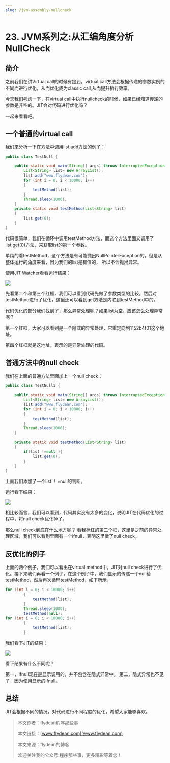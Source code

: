 ```yaml
---
slug: /jvm-assembly-nullcheck
---
```


# 23. JVM系列之:从汇编角度分析NullCheck

## 简介

之前我们在讲Virtual call的时候有提到，virtual call方法会根据传递的参数实例的不同而进行优化，从而优化成为classic call,从而提升执行效率。

今天我们考虑一下，在virtual call中执行nullcheck的时候，如果已经知道传递的参数是非空的。JIT会对代码进行优化吗？

一起来看看吧。

## 一个普通的virtual call

我们来分析一下在方法中调用list.add方法的例子：

~~~java
public class TestNull {

    public static void main(String[] args) throws InterruptedException {
        List<String> list= new ArrayList();
	    list.add("www.flydean.com");
        for (int i = 0; i < 10000; i++)
        {
            testMethod(list);
        }
        Thread.sleep(1000);
    }
    private static void testMethod(List<String> list)
    {
        list.get(0);
    }
}
~~~

代码很简单，我们在循环中调用testMethod方法，而这个方法里面又调用了list.get(0)方法，来获取list的第一个参数。

单纯的看testMethod，这个方法是有可能抛出NullPointerException的，但是从整体运行的角度来看，因为我们的list是有值的， 所以不会抛出异常。

使用JIT Watcher看看运行结果：

![](https://img-blog.csdnimg.cn/20200701195852757.png?x-oss-process=image/watermark,type_ZmFuZ3poZW5naGVpdGk,shadow_0,text_aHR0cDovL3d3dy5mbHlkZWFuLmNvbQ==,size_35,color_8F8F8F,t_70)

先看第二个和第三个红框，我们可以看到代码先做了参数类型的比较，然后对testMethod进行了优化，这里还可以看到get方法是内联到testMethod中的。

代码优化的部分我们找到了，那么异常处理呢？如果list为空，应该怎么处理异常呢？

第一个红框，大家可以看到是一个隐式的异常处理，它重定向到1152b4f01这个地址。

第四个红框就是这地址，表示的是异常处理的代码。

## 普通方法中的null check

我们在上面的普通方法里面加上一个null check：

~~~java
public class TestNull1 {

    public static void main(String[] args) throws InterruptedException {
        List<String> list= new ArrayList();
        list.add("www.flydean.com");
        for (int i = 0; i < 10000; i++)
        {
            testMethod(list);
        }
        Thread.sleep(1000);
    }

    private static void testMethod(List<String> list)
    {
        if(list !=null ){
            list.get(0);
        }
    }
}
~~~

上面我们添加了一个list ！=null的判断。

运行看下结果：

![](https://img-blog.csdnimg.cn/2020070120075074.png?x-oss-process=image/watermark,type_ZmFuZ3poZW5naGVpdGk,shadow_0,text_aHR0cDovL3d3dy5mbHlkZWFuLmNvbQ==,size_35,color_8F8F8F,t_70)

相比较而言，我们可以看到，代码其实没有太多的变化，说明JIT在代码优化的过程中，将null check优化掉了。

那么null check到底在什么地方呢？ 看我标红的第二个框，这里是之前的异常处理区域，我们可以看到里面有一个ifnull，表明这里做了null check。

## 反优化的例子

上面的两个例子，我们可以看出在virtual method中，JIT对null check进行了优化。接下来我们再看一个例子，在这个例子中，我们显示的传递一个null给testMethod，然后再次循环testMethod，如下所示。

~~~java
for (int i = 0; i < 10000; i++)
        {
            testMethod(list);
        }
        Thread.sleep(1000);
        testMethod(null);
for (int i = 0; i < 10000; i++)
        {
            testMethod(list);
        }
~~~

我们看下JIT的结果：

![](https://img-blog.csdnimg.cn/20200701203135529.png?x-oss-process=image/watermark,type_ZmFuZ3poZW5naGVpdGk,shadow_0,text_aHR0cDovL3d3dy5mbHlkZWFuLmNvbQ==,size_35,color_8F8F8F,t_70)

看下结果有什么不同呢？

第一，ifnull现在是显示调用的，并不包含在隐式异常中。
第二，隐式异常也不见了，因为使用显示的ifnull。

## 总结

JIT会根据不同的情况，对代码进行不同程度的优化，希望大家能够喜欢。

> 本文作者：flydean程序那些事
> 
> 本文链接：[www.flydean.com](www.flydean.com)
> 
> 本文来源：flydean的博客
> 
> 欢迎关注我的公众号:程序那些事，更多精彩等着您！

